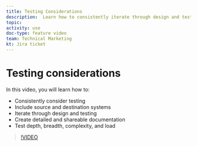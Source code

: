 ```yaml
---
title: Testing Considerations
description:  Learn how to consistently iterate through design and testing, and create detailed and shareable documentation when using [!DNL Adobe Workfront Fusion].
topic: 
activity: use
doc-type: feature video
team: Technical Marketing
kt: Jira ticket 
---
```

# Testing considerations

In this video, you will learn how to:

* Consistently consider testing
* Include source and destination systems
* Iterate through design and testing
* Create detailed and shareable documentation
* Test depth, breadth, complexity, and load

>[!VIDEO](https://video.tv.adobe.com/v/335315/?quality=12)
